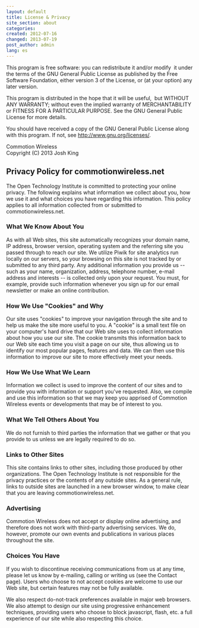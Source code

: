 ```yaml
---
layout: default
title: License & Privacy
site_section: about
categories: 
created: 2012-07-16
changed: 2013-07-19
post_author: admin
lang: es
---
```

  <p>This program is free software: you can redistribute it and/or modify  it under the terms of the GNU General Public License as published by the Free Software Foundation, either version 3 of the License, or (at your option) any later version.</p>

<p>This program is distributed in the hope that it will be useful,  but WITHOUT ANY WARRANTY; without even the implied warranty of MERCHANTABILITY or FITNESS FOR A PARTICULAR PURPOSE. See the GNU General Public License for more details.</p>

<p>You should have received a copy of the GNU General Public License along with this program. If not, see <a href="http://www.gnu.org/licenses/" target="_blank">http://www.gnu.org/licenses/</a>.</p>

<p>Commotion Wireless<br />
Copyright (C) 2013 Josh King</p>

<h2>Privacy Policy for commotionwireless.net</h2>

<p>The Open Technology Institute is committed to protecting your online privacy. The following explains what information we collect about you, how we use it and what choices you have regarding this information. This policy applies to all information collected from or submitted to commotionwireless.net.</p>

<h3>What We Know About You</h3>

<p>As with all Web sites, this site automatically recognizes your domain name, IP address, browser version, operating system and the referring site you passed through to reach our site. We utilize Piwik for site analytics run locally on our servers, so your browsing on this site is not tracked by or submitted to any third party. Any additional information you provide us -- such as your name, organization, address, telephone number, e-mail address and interests -- is collected only upon your request. You must, for example, provide such information whenever you sign up for our email newsletter or make an online contribution.</p>

<h3>How We Use "Cookies" and Why</h3>

<p>Our site uses "cookies" to improve your navigation through the site and to help us make the site more useful to you. A "cookie" is a small text file on your computer's hard drive that our Web site uses to collect information about how you use our site. The cookie transmits this information back to our Web site each time you visit a page on our site, thus allowing us to identify our most popular pages, features and data. We can then use this information to improve our site to more effectively meet your needs.</p>

<h3>How We Use What We Learn</h3>

<p>Information we collect is used to improve the content of our sites and to provide you with information or support you've requested. Also, we compile and use this information so that we may keep you apprised of Commotion Wireless events or developments that may be of interest to you.</p>

<h3>What We Tell Others About You</h3>

<p>We do not furnish to third parties the information that we gather or that you provide to us unless we are legally required to do so.</p>

<h3>Links to Other Sites</h3>

<p>This site contains links to other sites, including those produced by other organizations. The Open Technology Institute is not responsible for the privacy practices or the contents of any outside sites. As a general rule, links to outside sites are launched in a new browser window, to make clear that you are leaving commotionwireless.net.</p>

<h3>Advertising</h3>

<p>Commotion Wireless does not accept or display online advertising, and therefore does not work with third-party advertising services. We do, however, promote our own events and publications in various places throughout the site.</p>

<h3>Choices You Have</h3>

<p>If you wish to discontinue receiving communications from us at any time, please let us know by e-mailing, calling or writing us (see the Contact page). Users who choose to not accept cookies are welcome to use our Web site, but certain features may not be fully available.</p>

<p>We also respect do-not-track preferences available in major web browsers. We also attempt to design our site using progressive enhancement techniques, providing users who choose to block javascript, flash, etc. a full experience of our site while also respecting this choice.</p>
 
